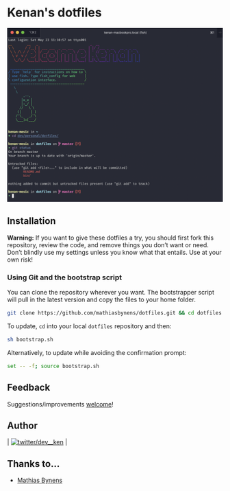# Kenan's dotfiles

![Screenshot of my shell prompt](./misc/terminal-screenshot.png)

## Installation

**Warning:** If you want to give these dotfiles a try, you should first fork this repository, review the code, and remove things you don’t want or need. Don’t blindly use my settings unless you know what that entails. Use at your own risk!

### Using Git and the bootstrap script

You can clone the repository wherever you want. The bootstrapper script will pull in the latest version and copy the files to your home folder.

```bash
git clone https://github.com/mathiasbynens/dotfiles.git && cd dotfiles && sh bootstrap.sh
```

To update, `cd` into your local `dotfiles` repository and then:

```bash
sh bootstrap.sh
```

Alternatively, to update while avoiding the confirmation prompt:

```bash
set -- -f; source bootstrap.sh
```

## Feedback

Suggestions/improvements
[welcome](https://github.com/kmesic/dotfiles/issues)!

## Author

| [![twitter/dev__ken](http://gravatar.com/avatar/24e08a9ea84deb17ae121074d0f17125?s=70)](http://twitter.com/dev__ken "Follow @dev__ken on Twitter") |


## Thanks to…

* [Mathias Bynens](https://github.com/mathiasbynens/dotfiles)
